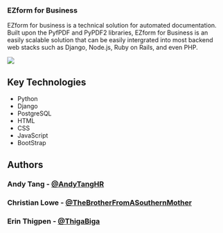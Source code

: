 ### EZform for Business

<p> EZform for business is a technical solution for automated documentation. Built upon the PyfPDF and PyPDF2 libraries, EZform for Business is an easily scalable solution that can be easily intergrated into most backend web stacks such as Django, Node.js, Ruby on Rails, and even PHP. </p>

<img src="https://media.giphy.com/media/BZhxtYaolCKNQfBT2V/giphy.gif">

## Key Technologies
 * Python
 * Django
 * PostgreSQL
 * HTML
 * CSS
 * JavaScript
 * BootStrap

## Authors
 ### Andy Tang - <a href="https://github.com/andytanghr"> @AndyTangHR </a>
 ### Christian Lowe - <a href="https://github.com/TheBrotherFromASouthernMother"> @TheBrotherFromASouthernMother </a>
 ### Erin Thigpen - <a href="https://github.com/thigabiga"> @ThigaBiga </a>
